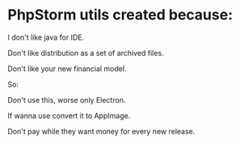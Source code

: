 # PhpStorm utils created because:

I don't like java for IDE.

Don't like distribution as a set of archived files.

Don't like your new financial model.

So:

Don't use this, worse only Electron.

If wanna use convert it to AppImage.

Don't pay while they want money for every new release.
